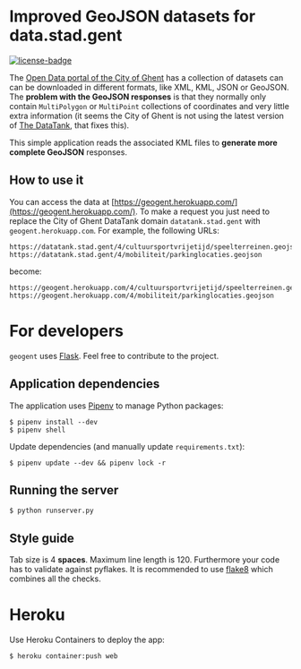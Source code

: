Improved GeoJSON datasets for data.stad.gent  
============================================

[![license-badge]](LICENSE)

The [Open Data portal of the City of Ghent](https://data.stad.gent/datasets) has a collection of
datasets can can be downloaded in different formats, like XML, KML, JSON or GeoJSON. The **problem with
the GeoJSON responses** is that they normally only contain `MultiPolygon` or `MultiPoint` collections
of coordinates and very little extra information (it seems the City of Ghent is not using the latest version
of [The DataTank](http://thedatatank.com/), that fixes this).

This simple application reads the associated KML files to **generate more complete GeoJSON** responses.

How to use it
-------------
You can access the data at [https://geogent.herokuapp.com/](https://geogent.herokuapp.com/).
To make a request you just need to replace the City of Ghent DataTank domain `datatank.stad.gent` with
`geogent.herokuapp.com`. For example, the following URLs:

    https://datatank.stad.gent/4/cultuursportvrijetijd/speelterreinen.geojson
    https://datatank.stad.gent/4/mobiliteit/parkinglocaties.geojson

become:

    https://geogent.herokuapp.com/4/cultuursportvrijetijd/speelterreinen.geojson
    https://geogent.herokuapp.com/4/mobiliteit/parkinglocaties.geojson


For developers
==============

`geogent` uses [Flask](http://flask.pocoo.org/). Feel free to contribute to the project.

Application dependencies
------------------------
The application uses [Pipenv](https://docs.pipenv.org/) to manage Python packages:

    $ pipenv install --dev
    $ pipenv shell

Update dependencies (and manually update `requirements.txt`):

    $ pipenv update --dev && pipenv lock -r

Running the server
------------------
    $ python runserver.py

Style guide
-----------
Tab size is 4 **spaces**. Maximum line length is 120. Furthermore your code has to validate against pyflakes.
It is recommended to use [flake8](https://pypi.python.org/pypi/flake8) which combines all the checks.


Heroku
======

Use Heroku Containers to deploy the app:

    $ heroku container:push web


[license-badge]: https://img.shields.io/badge/license-MIT-blue.svg
